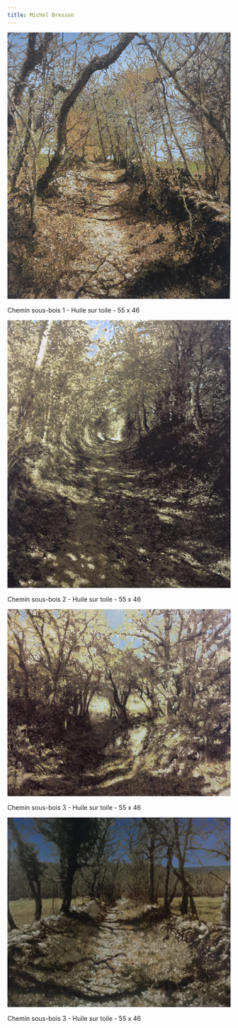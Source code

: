 ```yaml
---
title: Michel Bresson
---
```


![](images/IMG_3830.jpg)

Chemin sous-bois 1 - Huile sur toile - 55 x 46

![](images/IMG_4732.jpg)

Chemin sous-bois 2 - Huile sur toile - 55 x 46

![](images/IMG_4775.jpg)

Chemin sous-bois 3 - Huile sur toile - 55 x 46

![](images/IMG_5038.jpg)

Chemin sous-bois 3 - Huile sur toile - 55 x 46
